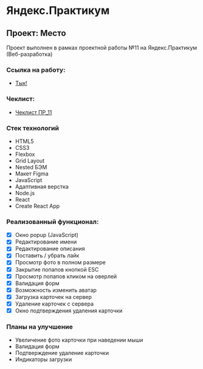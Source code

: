 # Яндекс.Практикум

## Проект: Место
Проект выполнен в рамках проектной работы №11 на Яндекс.Практикум (Веб-разработка)

### Ссылка на работу:

* [Тык!](https://rodzy28.github.io/mesto-react/)

### Чеклист:

* [Чеклист ПР_11](https://code.s3.yandex.net/web-developer/checklists-pdf/new-program/checklist-11.pdf)

### Стек технологий
- HTML5
- CSS3
- Flexbox
- Grid Layout
- Nested БЭМ
- Макет Figma
- JavaScript
- Адаптивная верстка
- Node.js
- React
- Create React App

### Реализованный функционал:
- [X] Окно popup (JavaScript)
- [X] Редактирование имени
- [X] Редактирование описания
- [X] Поставить / убрать лайк
- [X] Просмотр фото в полном размере
- [X] Закрытие попапов кнопкой ESC
- [X] Просмотр попапов кликом на оверлей
- [X] Валидация форм
- [X] Возможность изменить аватар
- [X] Загрузка карточек на сервер
- [X] Удаление карточек с сервера
- [X] Окно подтверждения удаления карточки

### Планы на улучшение
- Увеличение фото карточки при наведении мыши
- Валидация форм
- Подтверждение удаление карточки
- Индикаторы загрузки
